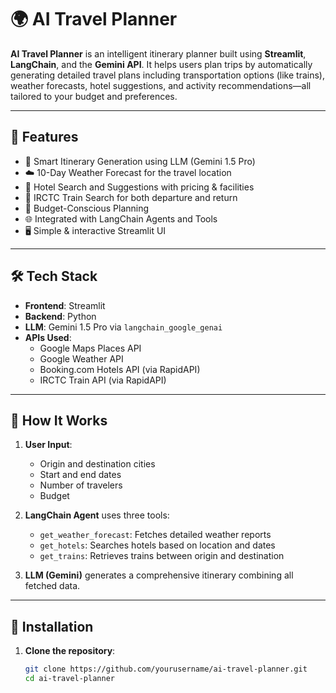 # 🌍 AI Travel Planner

**AI Travel Planner** is an intelligent itinerary planner built using **Streamlit**, **LangChain**, and the **Gemini API**. It helps users plan trips by automatically generating detailed travel plans including transportation options (like trains), weather forecasts, hotel suggestions, and activity recommendations—all tailored to your budget and preferences.

---

## 🚀 Features

- 📅 Smart Itinerary Generation using LLM (Gemini 1.5 Pro)
- ☁️ 10-Day Weather Forecast for the travel location
- 🏨 Hotel Search and Suggestions with pricing & facilities
- 🚆 IRCTC Train Search for both departure and return
- 🎯 Budget-Conscious Planning
- 🌐 Integrated with LangChain Agents and Tools
- 🖥️ Simple & interactive Streamlit UI

---

## 🛠️ Tech Stack

- **Frontend**: Streamlit
- **Backend**: Python
- **LLM**: Gemini 1.5 Pro via `langchain_google_genai`
- **APIs Used**:
  - Google Maps Places API
  - Google Weather API
  - Booking.com Hotels API (via RapidAPI)
  - IRCTC Train API (via RapidAPI)

---

## 🧠 How It Works

1. **User Input**:
   - Origin and destination cities
   - Start and end dates
   - Number of travelers
   - Budget

2. **LangChain Agent** uses three tools:
   - `get_weather_forecast`: Fetches detailed weather reports
   - `get_hotels`: Searches hotels based on location and dates
   - `get_trains`: Retrieves trains between origin and destination

3. **LLM (Gemini)** generates a comprehensive itinerary combining all fetched data.

---

## 🔧 Installation

1. **Clone the repository**:
   ```bash
   git clone https://github.com/yourusername/ai-travel-planner.git
   cd ai-travel-planner

